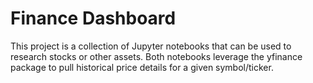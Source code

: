 # Finance Dashboard

This project is a collection of Jupyter notebooks that can be used to research stocks or other assets. Both notebooks leverage the yfinance package to pull historical price details for a given symbol/ticker.